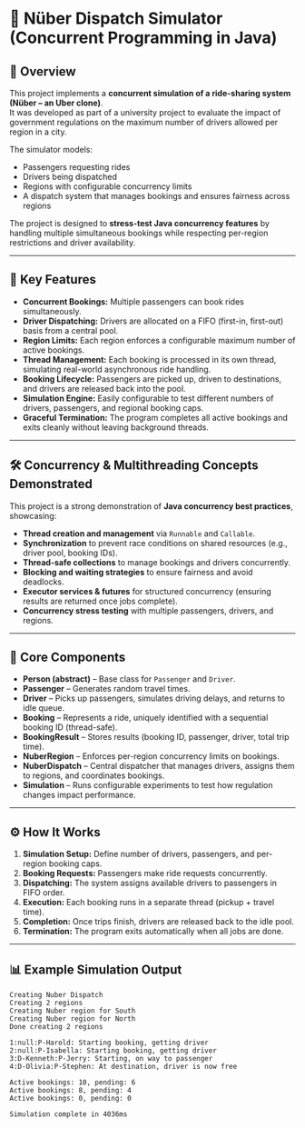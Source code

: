 # 🚖 Nüber Dispatch Simulator (Concurrent Programming in Java)

## 📖 Overview
This project implements a **concurrent simulation of a ride-sharing system (Nüber – an Uber clone)**.  
It was developed as part of a university project to evaluate the impact of government regulations on the maximum number of drivers allowed per region in a city.  

The simulator models:
- Passengers requesting rides  
- Drivers being dispatched  
- Regions with configurable concurrency limits  
- A dispatch system that manages bookings and ensures fairness across regions  

The project is designed to **stress-test Java concurrency features** by handling multiple simultaneous bookings while respecting per-region restrictions and driver availability.  

---

## 🎯 Key Features
- **Concurrent Bookings:** Multiple passengers can book rides simultaneously.  
- **Driver Dispatching:** Drivers are allocated on a FIFO (first-in, first-out) basis from a central pool.  
- **Region Limits:** Each region enforces a configurable maximum number of active bookings.  
- **Thread Management:** Each booking is processed in its own thread, simulating real-world asynchronous ride handling.  
- **Booking Lifecycle:** Passengers are picked up, driven to destinations, and drivers are released back into the pool.  
- **Simulation Engine:** Easily configurable to test different numbers of drivers, passengers, and regional booking caps.  
- **Graceful Termination:** The program completes all active bookings and exits cleanly without leaving background threads.  

---

## 🛠️ Concurrency & Multithreading Concepts Demonstrated
This project is a strong demonstration of **Java concurrency best practices**, showcasing:

- **Thread creation and management** via `Runnable` and `Callable`.  
- **Synchronization** to prevent race conditions on shared resources (e.g., driver pool, booking IDs).  
- **Thread-safe collections** to manage bookings and drivers concurrently.  
- **Blocking and waiting strategies** to ensure fairness and avoid deadlocks.  
- **Executor services & futures** for structured concurrency (ensuring results are returned once jobs complete).  
- **Concurrency stress testing** with multiple passengers, drivers, and regions.  

---

## 🧩 Core Components
- **Person (abstract)** – Base class for `Passenger` and `Driver`.  
- **Passenger** – Generates random travel times.  
- **Driver** – Picks up passengers, simulates driving delays, and returns to idle queue.  
- **Booking** – Represents a ride, uniquely identified with a sequential booking ID (thread-safe).  
- **BookingResult** – Stores results (booking ID, passenger, driver, total trip time).  
- **NuberRegion** – Enforces per-region concurrency limits on bookings.  
- **NuberDispatch** – Central dispatcher that manages drivers, assigns them to regions, and coordinates bookings.  
- **Simulation** – Runs configurable experiments to test how regulation changes impact performance.  

---

## ⚙️ How It Works
1. **Simulation Setup:** Define number of drivers, passengers, and per-region booking caps.  
2. **Booking Requests:** Passengers make ride requests concurrently.  
3. **Dispatching:** The system assigns available drivers to passengers in FIFO order.  
4. **Execution:** Each booking runs in a separate thread (pickup + travel time).  
5. **Completion:** Once trips finish, drivers are released back to the idle pool.  
6. **Termination:** The program exits automatically when all jobs are done.  

---

## 📊 Example Simulation Output
```text
Creating Nuber Dispatch
Creating 2 regions
Creating Nuber region for South
Creating Nuber region for North
Done creating 2 regions

1:null:P-Harold: Starting booking, getting driver
2:null:P-Isabella: Starting booking, getting driver
3:D-Kenneth:P-Jerry: Starting, on way to passenger
4:D-Olivia:P-Stephen: At destination, driver is now free

Active bookings: 10, pending: 6
Active bookings: 8, pending: 4
Active bookings: 0, pending: 0

Simulation complete in 4036ms

